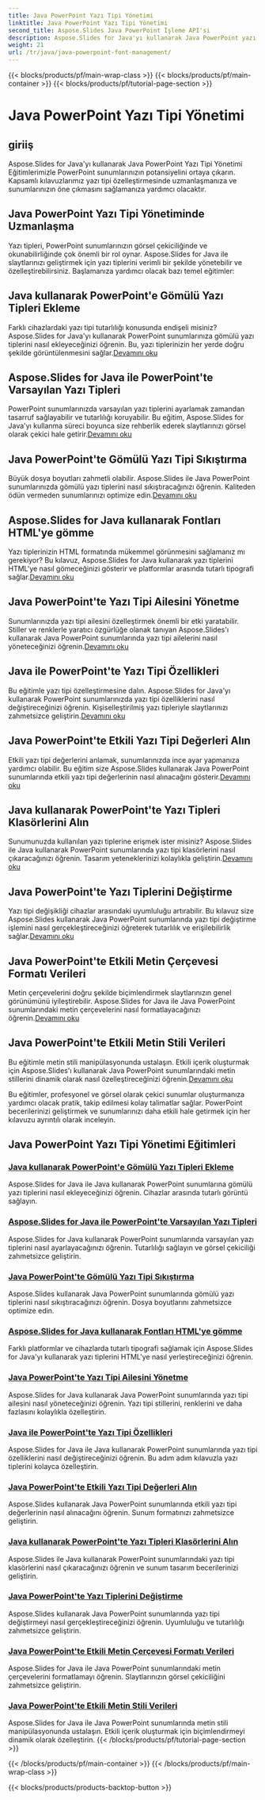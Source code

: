 ```yaml
---
title: Java PowerPoint Yazı Tipi Yönetimi
linktitle: Java PowerPoint Yazı Tipi Yönetimi
second_title: Aspose.Slides Java PowerPoint İşleme API'si
description: Aspose.Slides for Java'yı kullanarak Java PowerPoint yazı tipi yönetimi eğitimlerini keşfedin. Sunumları geliştirmek için yerleştirme, sıkıştırma ve özelleştirme tekniklerini öğrenin.
weight: 21
url: /tr/java/java-powerpoint-font-management/
---
```


{{< blocks/products/pf/main-wrap-class >}}
{{< blocks/products/pf/main-container >}}
{{< blocks/products/pf/tutorial-page-section >}}

# Java PowerPoint Yazı Tipi Yönetimi

## giriiş

Aspose.Slides for Java'yı kullanarak Java PowerPoint Yazı Tipi Yönetimi Eğitimlerimizle PowerPoint sunumlarınızın potansiyelini ortaya çıkarın. Kapsamlı kılavuzlarımız yazı tipi özelleştirmesinde uzmanlaşmanıza ve sunumlarınızın öne çıkmasını sağlamanıza yardımcı olacaktır.

## Java PowerPoint Yazı Tipi Yönetiminde Uzmanlaşma

Yazı tipleri, PowerPoint sunumlarınızın görsel çekiciliğinde ve okunabilirliğinde çok önemli bir rol oynar. Aspose.Slides for Java ile slaytlarınızı geliştirmek için yazı tiplerini verimli bir şekilde yönetebilir ve özelleştirebilirsiniz. Başlamanıza yardımcı olacak bazı temel eğitimler:

## Java kullanarak PowerPoint'e Gömülü Yazı Tipleri Ekleme
 Farklı cihazlardaki yazı tipi tutarlılığı konusunda endişeli misiniz? Aspose.Slides for Java'yı kullanarak PowerPoint sunumlarınıza gömülü yazı tiplerini nasıl ekleyeceğinizi öğrenin. Bu, yazı tiplerinizin her yerde doğru şekilde görüntülenmesini sağlar.[Devamını oku](./add-embedded-fonts-powerpoint-java/)

## Aspose.Slides for Java ile PowerPoint'te Varsayılan Yazı Tipleri
PowerPoint sunumlarınızda varsayılan yazı tiplerini ayarlamak zamandan tasarruf sağlayabilir ve tutarlılığı koruyabilir. Bu eğitim, Aspose.Slides for Java'yı kullanma süreci boyunca size rehberlik ederek slaytlarınızı görsel olarak çekici hale getirir.[Devamını oku](./default-fonts-powerpoint/)

## Java PowerPoint'te Gömülü Yazı Tipi Sıkıştırma
 Büyük dosya boyutları zahmetli olabilir. Aspose.Slides ile Java PowerPoint sunumlarınızda gömülü yazı tiplerini nasıl sıkıştıracağınızı öğrenin. Kaliteden ödün vermeden sunumlarınızı optimize edin.[Devamını oku](./embedded-font-compression-java-powerpoint/)

## Aspose.Slides for Java kullanarak Fontları HTML'ye gömme
 Yazı tiplerinizin HTML formatında mükemmel görünmesini sağlamanız mı gerekiyor? Bu kılavuz, Aspose.Slides for Java kullanarak yazı tiplerini HTML'ye nasıl gömeceğinizi gösterir ve platformlar arasında tutarlı tipografi sağlar.[Devamını oku](./embed-fonts-in-html/)

## Java PowerPoint'te Yazı Tipi Ailesini Yönetme
 Sunumlarınızda yazı tipi ailesini özelleştirmek önemli bir etki yaratabilir. Stiller ve renklerle yaratıcı özgürlüğe olanak tanıyan Aspose.Slides'ı kullanarak Java PowerPoint sunumlarında yazı tipi ailelerini nasıl yöneteceğinizi öğrenin.[Devamını oku](./manage-font-family-java-powerpoint/)

## Java ile PowerPoint'te Yazı Tipi Özellikleri
 Bu eğitimle yazı tipi özelleştirmesine dalın. Aspose.Slides for Java'yı kullanarak PowerPoint sunumlarınızda yazı tipi özelliklerini nasıl değiştireceğinizi öğrenin. Kişiselleştirilmiş yazı tipleriyle slaytlarınızı zahmetsizce geliştirin.[Devamını oku](./font-properties-powerpoint-java/)

## Java PowerPoint'te Etkili Yazı Tipi Değerleri Alın
 Etkili yazı tipi değerlerini anlamak, sunumlarınızda ince ayar yapmanıza yardımcı olabilir. Bu eğitim size Aspose.Slides kullanarak Java PowerPoint sunumlarında etkili yazı tipi değerlerinin nasıl alınacağını gösterir.[Devamını oku](./get-effective-font-values-java-powerpoint/)

## Java kullanarak PowerPoint'te Yazı Tipleri Klasörlerini Alın
 Sunumunuzda kullanılan yazı tiplerine erişmek ister misiniz? Aspose.Slides ile Java kullanarak PowerPoint sunumlarında yazı tipi klasörlerini nasıl çıkaracağınızı öğrenin. Tasarım yeteneklerinizi kolaylıkla geliştirin.[Devamını oku](./get-fonts-folders-powerpoint-java/)

## Java PowerPoint'te Yazı Tiplerini Değiştirme
 Yazı tipi değişikliği cihazlar arasındaki uyumluluğu artırabilir. Bu kılavuz size Aspose.Slides kullanarak Java PowerPoint sunumlarında yazı tipi değiştirme işlemini nasıl gerçekleştireceğinizi öğreterek tutarlılık ve erişilebilirlik sağlar.[Devamını oku](./fonts-substitution-java-powerpoint/)

## Java PowerPoint'te Etkili Metin Çerçevesi Formatı Verileri
 Metin çerçevelerini doğru şekilde biçimlendirmek slaytlarınızın genel görünümünü iyileştirebilir. Aspose.Slides for Java ile Java PowerPoint sunumlarındaki metin çerçevelerini nasıl formatlayacağınızı öğrenin.[Devamını oku](./effective-text-frame-format-data-java-powerpoint/)

## Java PowerPoint'te Etkili Metin Stili Verileri
 Bu eğitimle metin stili manipülasyonunda ustalaşın. Etkili içerik oluşturmak için Aspose.Slides'ı kullanarak Java PowerPoint sunumlarındaki metin stillerini dinamik olarak nasıl özelleştireceğinizi öğrenin.[Devamını oku](./effective-text-style-data-java-powerpoint/)

Bu eğitimler, profesyonel ve görsel olarak çekici sunumlar oluşturmanıza yardımcı olacak pratik, takip edilmesi kolay talimatlar sağlar. PowerPoint becerilerinizi geliştirmek ve sunumlarınızı daha etkili hale getirmek için her kılavuzu ayrıntılı olarak inceleyin.
## Java PowerPoint Yazı Tipi Yönetimi Eğitimleri
### [Java kullanarak PowerPoint'e Gömülü Yazı Tipleri Ekleme](./add-embedded-fonts-powerpoint-java/)
Aspose.Slides for Java ile Java kullanarak PowerPoint sunumlarına gömülü yazı tiplerini nasıl ekleyeceğinizi öğrenin. Cihazlar arasında tutarlı görüntü sağlayın.
### [Aspose.Slides for Java ile PowerPoint'te Varsayılan Yazı Tipleri](./default-fonts-powerpoint/)
Aspose.Slides for Java kullanarak PowerPoint sunumlarında varsayılan yazı tiplerini nasıl ayarlayacağınızı öğrenin. Tutarlılığı sağlayın ve görsel çekiciliği zahmetsizce geliştirin.
### [Java PowerPoint'te Gömülü Yazı Tipi Sıkıştırma](./embedded-font-compression-java-powerpoint/)
Aspose.Slides kullanarak Java PowerPoint sunumlarında gömülü yazı tiplerini nasıl sıkıştıracağınızı öğrenin. Dosya boyutlarını zahmetsizce optimize edin.
### [Aspose.Slides for Java kullanarak Fontları HTML'ye gömme](./embed-fonts-in-html/)
Farklı platformlar ve cihazlarda tutarlı tipografi sağlamak için Aspose.Slides for Java'yı kullanarak yazı tiplerini HTML'ye nasıl yerleştireceğinizi öğrenin.
### [Java PowerPoint'te Yazı Tipi Ailesini Yönetme](./manage-font-family-java-powerpoint/)
Aspose.Slides for Java kullanarak Java PowerPoint sunumlarında yazı tipi ailesini nasıl yöneteceğinizi öğrenin. Yazı tipi stillerini, renklerini ve daha fazlasını kolaylıkla özelleştirin.
### [Java ile PowerPoint'te Yazı Tipi Özellikleri](./font-properties-powerpoint-java/)
Aspose.Slides for Java ile Java kullanarak PowerPoint sunumlarında yazı tipi özelliklerini nasıl değiştireceğinizi öğrenin. Bu adım adım kılavuzla yazı tiplerini kolayca özelleştirin.
### [Java PowerPoint'te Etkili Yazı Tipi Değerleri Alın](./get-effective-font-values-java-powerpoint/)
Aspose.Slides kullanarak Java PowerPoint sunumlarında etkili yazı tipi değerlerinin nasıl alınacağını öğrenin. Sunum formatınızı zahmetsizce geliştirin.
### [Java kullanarak PowerPoint'te Yazı Tipleri Klasörlerini Alın](./get-fonts-folders-powerpoint-java/)
Aspose.Slides ile Java kullanarak PowerPoint sunumlarındaki yazı tipi klasörlerini nasıl çıkaracağınızı öğrenin ve sunum tasarım becerilerinizi geliştirin.
### [Java PowerPoint'te Yazı Tiplerini Değiştirme](./fonts-substitution-java-powerpoint/)
Aspose.Slides kullanarak Java PowerPoint sunumlarında yazı tipi değiştirmeyi nasıl gerçekleştireceğinizi öğrenin. Uyumluluğu ve tutarlılığı zahmetsizce geliştirin.
### [Java PowerPoint'te Etkili Metin Çerçevesi Formatı Verileri](./effective-text-frame-format-data-java-powerpoint/)
Aspose.Slides for Java ile Java PowerPoint sunumlarındaki metin çerçevelerini formatlamayı öğrenin. Slaytlarınızın görsel çekiciliğini zahmetsizce geliştirin.
### [Java PowerPoint'te Etkili Metin Stili Verileri](./effective-text-style-data-java-powerpoint/)
Aspose.Slides for Java ile Java PowerPoint sunumlarında metin stili manipülasyonunda ustalaşın. Etkili içerik oluşturmak için biçimlendirmeyi dinamik olarak özelleştirin.
{{< /blocks/products/pf/tutorial-page-section >}}

{{< /blocks/products/pf/main-container >}}
{{< /blocks/products/pf/main-wrap-class >}}

{{< blocks/products/products-backtop-button >}}
